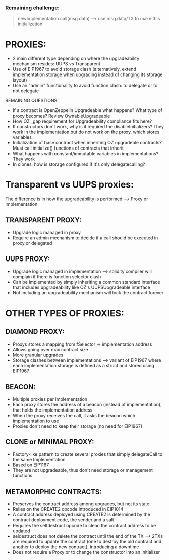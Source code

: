 ### Remaining challenge:
> newImplementation.call(msg.data) --> use msg.data/TX to make this initialization


# PROXIES:
- 2 main different type depending on where the upgradeability mechanism resides: UUPS vs Transparent
- Use of EIP1967 to avoid storage clash (alternatively, extend implementation storage when upgrading instead of changing its storage layout) 
- Use an "admin" functionality to avoid function clash: to delegate or to not delegate
 
REMAINING QUESTIONS:
- If a contract is OpenZeppelin Upgradeable what happens? What type of proxy becomes? Review OwnableUpgradeable
- How OZ _gap requirement for Upgradeability compliance fits here?
- If constructors don't work, why is it required the disableInitializers? They work in the implementation but do not work on the proxy, which stores variables
- Initialization of base contract when inheriting OZ upgradeble contracts? Must call initialize() functions of contracts that inherit
- What happens with constant/immutable variables in implementations? They work 
- In clones, how is storage configured if it's only delegatecalling?


# Transparent vs UUPS proxies:
The difference is in how the upgradeability is performed --> Proxy or Implementation

## TRANSPARENT PROXY: 
- Upgrade logic managed in proxy
- Require an admin mechanism to decide if a call should be executed in proxy or delegated
  
## UUPS PROXY:
- Upgrade logic managed in implementation --> solidity compiler will complain if there is function selector clash
- Can be implemented by simply inheriting a common standard interface that includes upgradeability like OZ's UUPSUpgradeable interface
- Not including an upgradeability mechanism will lock the contract forever


# OTHER TYPES OF PROXIES: 
## DIAMOND PROXY:
 - Proxys stores a mapping from fSelector => implementation address
 - Allows going over max contract size
 - More granular upgrades
 - Storage clashes between implementations --> variant of EIP1967 where each implementation storage is defined as a struct and stored using EIP1967

## BEACON:
 - Multiple proxies per implementation
 - Each proxy stores the address of a beacon (instead of implementation), that holds the implementation address
 - When the proxy receives the call, it asks the beacon which implementation to use
 - Proxies don't need to keep their storage (no need for EIP1967)

## CLONE or MINIMAL PROXY:
 - Factory-like pattern to create several proxies that simply delegateCall to the same Implementation
 - Based on EIP1167
 - They are not upgradeable, thus don't need storage or management functions

## METAMORPHIC CONTRACTS:
 - Preserves the contract address among upgrades, but not its state
 - Relies on the CREATE2 opcode introduced in EIP1014
 - A contract address deployed using CREATE2 is determined by the contract deployment code, the sender and a salt
 - Requires the selfdestruct opcode to clean the contract address to be updated
 - seldestruct does not delete the contract until the end of the TX --> 2TXs are required to update the contract (one to destroy the old contract and another to deploy the new contract), introducing a downtime
 - Does not require a Proxy or to change the constructor into an initializer